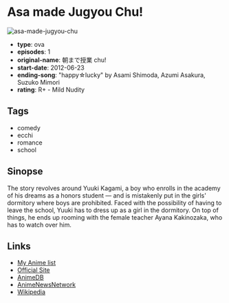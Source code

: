 # Asa made Jugyou Chu!

![asa-made-jugyou-chu](https://cdn.myanimelist.net/images/anime/1618/112459.jpg)

-   **type**: ova
-   **episodes**: 1
-   **original-name**: 朝まで授業 chu!
-   **start-date**: 2012-06-23
-   **ending-song**: "happy☆lucky" by Asami Shimoda, Azumi Asakura, Suzuko Mimori
-   **rating**: R+ - Mild Nudity

## Tags

-   comedy
-   ecchi
-   romance
-   school

## Sinopse

The story revolves around Yuuki Kagami, a boy who enrolls in the academy of his dreams as a honors student — and is mistakenly put in the girls' dormitory where boys are prohibited. Faced with the possibility of having to leave the school, Yuuki has to dress up as a girl in the dormitory. On top of things, he ends up rooming with the female teacher Ayana Kakinozaka, who has to watch over him.

## Links

-   [My Anime list](https://myanimelist.net/anime/12581/Asa_made_Jugyou_Chu)
-   [Official Site](http://www.mediafactory.co.jp/comic-alive/asachu/)
-   [AnimeDB](http://anidb.info/perl-bin/animedb.pl?show=anime&aid=8873)
-   [AnimeNewsNetwork](http://www.animenewsnetwork.com/encyclopedia/anime.php?id=13946)
-   [Wikipedia](http://ja.wikipedia.org/wiki/朝まで授業chu!)
